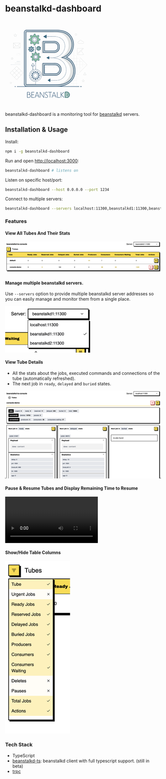 # beanstalkd-dashboard

<img src="./assets/logo.svg" style="width: 20em;" />


beanstalkd-dashboard is a monitoring tool for [beanstalkd](https://github.com/beanstalkd/beanstalkd) servers.

## Installation & Usage

Install:
```sh
npm i -g beanstalkd-dashboard
```

Run and open [http://localhost:3000](http://localhost:3000):
```sh
beanstalkd-dashboard # listens on
```

Listen on specific host/port:
```sh
beanstalkd-dashboard --host 0.0.0.0 --port 1234
```

Connect to multiple servers:
```sh
beanstalkd-dashboard --servers localhost:11300,beanstalkd1:11300,beanstalkd2:11300
```


### Features

#### View All Tubes And Their Stats

<img src="./assets/beanstalkd-dashboard home.png" style="width: 40em;" />


#### Manage multiple beanstalkd servers.
Use `--servers` option to provide multiple beanstalkd server addresses so you can easily manage and monitor them from a single place.

<img src="./assets/servers.png" style="width: 20em;" />

#### View Tube Details

- All the stats about the jobs, executed commands and connections of the tube (automatically refreshed).
- The next job in `ready`, `delayed` and `buried` states.

<img src="./assets/beanstalkd-dashboard-tube-details.png" />

#### Pause & Resume Tubes and Display Remaining Time to Resume

<video controls src="./assets/beanstalkd-dashboard-pause-resume-tube.mp4"></video>

#### Show/Hide Table Columns
<img src="./assets/beanstalkd-dashboard-show-hide-columns.png" style="width: 15em;" />

### Tech Stack
- TypeScript
- [beanstalkd-ts](https://github.com/fatihky/beanstalkd-ts): beanstalkd client with full typescript support. (still in beta)
- [trpc](https://github.com/trpc/trpc)
